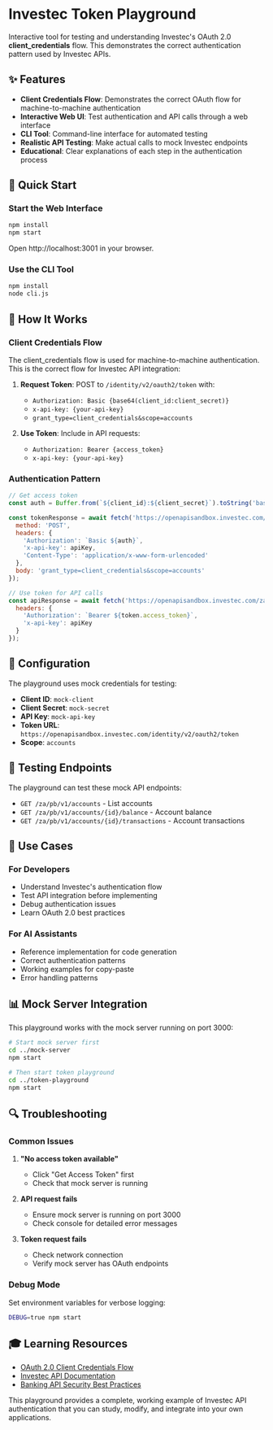 # Investec Token Playground

Interactive tool for testing and understanding Investec's OAuth 2.0 **client_credentials** flow. This demonstrates the correct authentication pattern used by Investec APIs.

## ✨ Features

- **Client Credentials Flow**: Demonstrates the correct OAuth flow for machine-to-machine authentication
- **Interactive Web UI**: Test authentication and API calls through a web interface
- **CLI Tool**: Command-line interface for automated testing
- **Realistic API Testing**: Make actual calls to mock Investec endpoints
- **Educational**: Clear explanations of each step in the authentication process

## 🚀 Quick Start

### Start the Web Interface

```bash
npm install
npm start
```

Open http://localhost:3001 in your browser.

### Use the CLI Tool

```bash
npm install
node cli.js
```

## 📖 How It Works

### Client Credentials Flow

The client_credentials flow is used for machine-to-machine authentication. This is the correct flow for Investec API integration:

1. **Request Token**: POST to `/identity/v2/oauth2/token` with:
   - `Authorization: Basic {base64(client_id:client_secret)}`
   - `x-api-key: {your-api-key}`
   - `grant_type=client_credentials&scope=accounts`

2. **Use Token**: Include in API requests:
   - `Authorization: Bearer {access_token}`
   - `x-api-key: {your-api-key}`

### Authentication Pattern

```javascript
// Get access token
const auth = Buffer.from(`${client_id}:${client_secret}`).toString('base64');

const tokenResponse = await fetch('https://openapisandbox.investec.com/identity/v2/oauth2/token', {
  method: 'POST',
  headers: {
    'Authorization': `Basic ${auth}`,
    'x-api-key': apiKey,
    'Content-Type': 'application/x-www-form-urlencoded'
  },
  body: 'grant_type=client_credentials&scope=accounts'
});

// Use token for API calls
const apiResponse = await fetch('https://openapisandbox.investec.com/za/pb/v1/accounts', {
  headers: {
    'Authorization': `Bearer ${token.access_token}`,
    'x-api-key': apiKey
  }
});
```

## 🔧 Configuration

The playground uses mock credentials for testing:

- **Client ID**: `mock-client`
- **Client Secret**: `mock-secret`
- **API Key**: `mock-api-key`
- **Token URL**: `https://openapisandbox.investec.com/identity/v2/oauth2/token`
- **Scope**: `accounts`

## 🧪 Testing Endpoints

The playground can test these mock API endpoints:

- `GET /za/pb/v1/accounts` - List accounts
- `GET /za/pb/v1/accounts/{id}/balance` - Account balance
- `GET /za/pb/v1/accounts/{id}/transactions` - Account transactions

## 🎯 Use Cases

### For Developers
- Understand Investec's authentication flow
- Test API integration before implementing
- Debug authentication issues
- Learn OAuth 2.0 best practices

### For AI Assistants
- Reference implementation for code generation
- Correct authentication patterns
- Working examples for copy-paste
- Error handling patterns

## 📊 Mock Server Integration

This playground works with the mock server running on port 3000:

```bash
# Start mock server first
cd ../mock-server
npm start

# Then start token playground
cd ../token-playground
npm start
```

## 🔍 Troubleshooting

### Common Issues

1. **"No access token available"**
   - Click "Get Access Token" first
   - Check that mock server is running

2. **API request fails**
   - Ensure mock server is running on port 3000
   - Check console for detailed error messages

3. **Token request fails**
   - Check network connection
   - Verify mock server has OAuth endpoints

### Debug Mode

Set environment variables for verbose logging:

```bash
DEBUG=true npm start
```

## 🎓 Learning Resources

- [OAuth 2.0 Client Credentials Flow](https://tools.ietf.org/html/rfc6749#section-4.4)
- [Investec API Documentation](https://developer.investec.com/)
- [Banking API Security Best Practices](https://openbanking.atlassian.net/wiki/spaces/DZ/pages/83919096/Open+Banking+Security+Profile+-+Implementer+s+Draft+v1.1.2)

This playground provides a complete, working example of Investec API authentication that you can study, modify, and integrate into your own applications.
